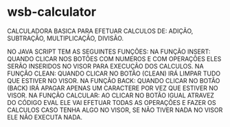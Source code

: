 # wsb-calculator

CALCULADORA BASICA PARA EFETUAR CALCULOS DE: ADIÇÃO, SUBTRAÇÃO, MULTIPLICAÇÃO, DIVISÃO.

NO JAVA SCRIPT TEM AS SEGUINTES FUNÇÕES:
NA FUNÇÃO INSERT: QUANDO CLICAR NOS BOTÕES COM NUMEROS E COM OPERAÇÕES ELES SERÃO INSERIDOS NO VISOR PARA EXECUÇÃO DOS CALCULOS.
NA FUNÇÃO CLEAN: QUANDO CLICAR NO BOTÃO (CLEAN) IRÁ LIMPAR TUDO QUE ESTIVER NO VISOR.
NA FUNÇÃO BACK: QUANDO CLICAR NO BOTÃO (BACK) IRÁ APAGAR APENAS UM CARACTERE POR VEZ QUE ESTIVER NO VISOR.
NA FUNÇÃO CALCULAR: AO CLICAR NO BOTÃO IGUAL ATRAVEZ DO CÓDIGO EVAL ELE VAI EFETUAR TODAS AS OPERAÇÕES E FAZER OS CALCULOS CASO TENHA ALGO NO VISOR, SE NÃO TIVER NADA NO VISOR ELE NÃO EXECUTA NADA.

